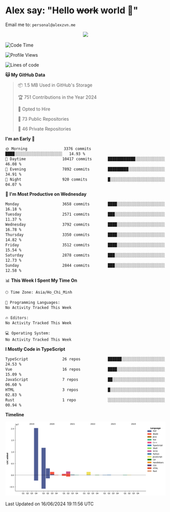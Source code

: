 # Alex say: "Hello ~~work~~ world 🐾"
Email me to: `personal@alexzvn.me`


<p align=center>
  <a href="https://skillicons.dev">
    <img src="https://skillicons.dev/icons?i=ts,js,php,nodejs,bun,vue,nuxt,react,svelte,tauri,laravel,rust,mongodb,docker,electron,redis,rabbitmq,tailwind,git,cloudflare,elysia,mysql,nginx,rollupjs,sentry,ubuntu,yarn,html,css,vite" />
  </a>
</p>

<!--START_SECTION:waka-->
![Code Time](http://img.shields.io/badge/Code%20Time-1%2C066%20hrs%2055%20mins-blue)

![Profile Views](http://img.shields.io/badge/Profile%20Views-20-blue)

![Lines of code](https://img.shields.io/badge/From%20Hello%20World%20I%27ve%20Written-40.4%20million%20lines%20of%20code-blue)

**🐱 My GitHub Data** 

> 📦 1.5 MB Used in GitHub's Storage 
 > 
> 🏆 751 Contributions in the Year 2024
 > 
> 💼 Opted to Hire
 > 
> 📜 73 Public Repositories 
 > 
> 🔑 46 Private Repositories 
 > 
**I'm an Early 🐤** 

```text
🌞 Morning                3376 commits        ████░░░░░░░░░░░░░░░░░░░░░   14.93 % 
🌆 Daytime                10417 commits       ████████████░░░░░░░░░░░░░   46.08 % 
🌃 Evening                7892 commits        █████████░░░░░░░░░░░░░░░░   34.91 % 
🌙 Night                  920 commits         █░░░░░░░░░░░░░░░░░░░░░░░░   04.07 % 
```
📅 **I'm Most Productive on Wednesday** 

```text
Monday                   3658 commits        ████░░░░░░░░░░░░░░░░░░░░░   16.18 % 
Tuesday                  2571 commits        ███░░░░░░░░░░░░░░░░░░░░░░   11.37 % 
Wednesday                3792 commits        ████░░░░░░░░░░░░░░░░░░░░░   16.78 % 
Thursday                 3350 commits        ████░░░░░░░░░░░░░░░░░░░░░   14.82 % 
Friday                   3512 commits        ████░░░░░░░░░░░░░░░░░░░░░   15.54 % 
Saturday                 2878 commits        ███░░░░░░░░░░░░░░░░░░░░░░   12.73 % 
Sunday                   2844 commits        ███░░░░░░░░░░░░░░░░░░░░░░   12.58 % 
```


📊 **This Week I Spent My Time On** 

```text
🕑︎ Time Zone: Asia/Ho_Chi_Minh

💬 Programming Languages: 
No Activity Tracked This Week

🔥 Editors: 
No Activity Tracked This Week

💻 Operating System: 
No Activity Tracked This Week
```

**I Mostly Code in TypeScript** 

```text
TypeScript               26 repos            ██████░░░░░░░░░░░░░░░░░░░   24.53 % 
Vue                      16 repos            ████░░░░░░░░░░░░░░░░░░░░░   15.09 % 
JavaScript               7 repos             ██░░░░░░░░░░░░░░░░░░░░░░░   06.60 % 
HTML                     3 repos             █░░░░░░░░░░░░░░░░░░░░░░░░   02.83 % 
Rust                     1 repo              ░░░░░░░░░░░░░░░░░░░░░░░░░   00.94 % 
```



**Timeline**

![Lines of Code chart](https://raw.githubusercontent.com/alexzvn/alexzvn/main/assets/bar_graph.png)


 Last Updated on 16/06/2024 19:11:56 UTC
<!--END_SECTION:waka-->
